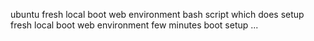 ubuntu fresh local boot web environment 
	bash script which does setup fresh local boot web environment 
			few minutes boot setup ...
